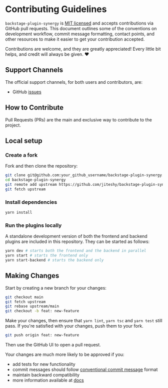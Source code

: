 # Contributing Guidelines

`backstage-plugin-synergy` is [MIT licensed](LICENSE) and accepts contributions via
GitHub pull requests. This document outlines some of the conventions on
development workflow, commit message formatting, contact points, and other
resources to make it easier to get your contribution accepted.

Contributions are welcome, and they are greatly appreciated! Every little bit helps, and credit will always be given. ❤️

## Support Channels

The official support channels, for both users and contributors, are:

- GitHub [issues](https://github.com/jiteshy/backstage-plugin-synergy/issues)

## How to Contribute

Pull Requests (PRs) are the main and exclusive way to contribute to the project.

## Local setup

### Create a fork

Fork and then clone the repository:

```sh
git clone git@github.com:your_github_username/backstage-plugin-synergy.git
cd backstage-plugin-synergy
git remote add upstream https://github.com/jiteshy/backstage-plugin-synergy.git
git fetch upstream
```

### Install dependencies

```sh
yarn install
```

### Run the plugins locally

A standalone development version of both the frontend and backend plugins are included in this repository.
They can be started as follows:

```sh
yarn dev # starts both the frontend and the backend in parallel
yarn start # starts the frontend only
yarn start-backend # starts the backend only
```

## Making Changes

Start by creating a new branch for your changes:

```sh
git checkout main
git fetch upstream
git rebase upstream/main
git checkout -b feat: new-feature
```

Make your changes, then ensure that `yarn lint`, `yarn tsc` and `yarn test` still pass. If you're satisfied with your changes, push them to your fork.

```sh
git push origin feat: new-feature
```

Then use the GitHub UI to open a pull request.

Your changes are much more likely to be approved if you:

- add tests for new functionality
- commit messages should follow [conventional commit message](https://www.conventionalcommits.org/en/v1.0.0/) format
- maintain backward compatibility
- more information available at [docs](docs)
